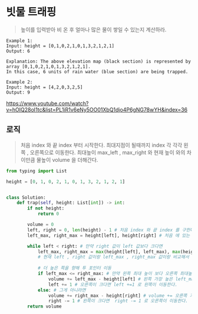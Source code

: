 # 빗물 트래핑

> 높이를 입력받아 비 온 후 얼마나 많은 물이 쌓일 수 있는지 계산하라.

```
Example 1:
Input: height = [0,1,0,2,1,0,1,3,2,1,2,1]
Output: 6

Explanation: The above elevation map (black section) is represented by array [0,1,0,2,1,0,1,3,2,1,2,1].
In this case, 6 units of rain water (blue section) are being trapped.

Example 2:
Input: height = [4,2,0,3,2,5]
Output: 9
```
https://www.youtube.com/watch?v=hOIQ28oI1tc&list=PL1iR1v6eNy5OO01XbQ1djo4P6gNG78wYH&index=36

## 로직

> 처음 index 와 끝 index 부터 시작한다.
> 최대지점이 될때까지 index 각 각각 왼쪽 , 오른쪽으로 이동한다.
> 최대높이 max_left , max_right 와 현재 높이 와의 차이만큼 물높이 volume 을 더해간다.


```python
from typing import List

height = [0, 1, 0, 2, 1, 0, 1, 3, 2, 1, 2, 1]


class Solution:
    def trap(self, height: List[int]) -> int:
        if not height:
            return 0

        volume = 0
        left, right = 0, len(height) - 1 # 처음 index 와 끝 index 를 구한다.
        left_max, right_max = height[left], height[right] # 처음 에 있는 값과 , 끝에 있는 값이 들어간다.

        while left < right: # 만약 right 값이 left 값보다 크다면 
            left_max, right_max = max(height[left], left_max), max(height[right], right_max) 
            # 현재 left , right 값이랑 left_max , right_max 값이랑 비교해서 큰 값을 다시 변수에 넣는다.  
            
            # 더 높은 쪽을 향해 투 포인터 이동
            if left_max <= right_max: # 만약 왼쪽 최대 높이 보다 오른쪽 최대높이가 같거나 크다면 
                volume += left_max - height[left] # 왼쪽 가장 높은 left_max 빼기 현재 위치한 left 빼서 volume 에 더해준다.
                left += 1 # 오른쪽이 크다면 left +=1 로 왼쪽이 이동한다.
            else: # 그게 아니라면 
                volume += right_max - height[right] # volume += 오른쪽 가장높은 right_max - 현재 오른쪽위치 height[right]
                right -= 1 # 왼쪽이 크다면  right -= 1 로 오른쪽이 이동한다.
        return volume
```